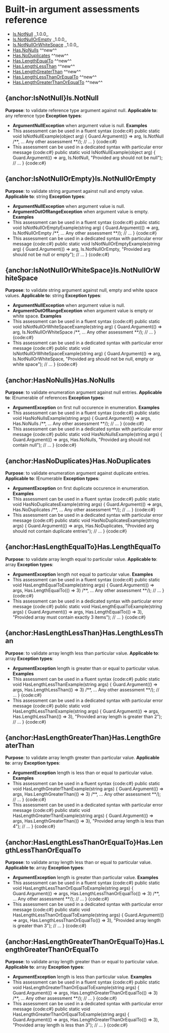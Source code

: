 # Built-in argument assessments reference

* [Is.NotNull](#IsNotNull) ,,1.0.0,,
* [Is.NotNullOrEmpty](#IsNotNullOrEmpty) ,,1.0.0,,
* [Is.NotNullOrWhiteSpace](#IsNotNullOrWhiteSpace) ,,1.0.0,,
* [Has.NoNulls](#HasNoNulls) ^^new^^
* [Has.NoDuplicates](#HasNoDuplicates) ^^new^^
* [Has.LengthEqualTo](#HasLengthEqualTo) ^^new^^
* [Has.LengthLessThan](#HasLengthLessThan) ^^new^^
* [Has.LengthGreaterThan](#HasLengthGreaterThan) ^^new^^
* [Has.LengthLessThanOrEqualTo](#HasLengthLessThanOrEqualTo) ^^new^^
* [Has.LengthGreaterThanOrEqualTo](#HasLengthGreaterThanOrEqualTo) ^^new^^

## {anchor:IsNotNull}Is.NotNull
**Purpose**: to validate reference type argument against null.
**Applicable to**: any reference type
**Exception types**:
* **ArgumentNullException** when argument value is null.
**Examples**
* This assessment can be used in a fluent syntax
{code:c#}
public static void IsNotNullExample(object arg)
{
    Guard.Argument(() => arg, Is.NotNull /**, ... Any other assessment **/);
    // ...
}
{code:c#}
* This assessment can be used in a dedicated syntax with particular error message
{code:c#}
public static void IsNotNullExample(object arg)
{
    Guard.Argument(() => arg, Is.NotNull, "Provided arg should not be null");
    // ...
}
{code:c#}

## {anchor:IsNotNullOrEmpty}Is.NotNullOrEmpty
**Purpose**: to validate string argument against null and empty value.
**Applicable to**: string
**Exception types**:
* **ArgumentNullException** when argument value is null.
* **ArgumentOutOfRangeException** when argument value is empty.
**Examples**
* This assessment can be used in a fluent syntax
{code:c#}
public static void IsNotNullOrEmptyExample(string arg)
{
    Guard.Argument(() => arg, Is.NotNullOrEmpty /**, ... Any other assessment **/);
    // ...
}
{code:c#}
* This assessment can be used in a dedicated syntax with particular error message
{code:c#}
public static void IsNotNullOrEmptyExample(string arg)
{
    Guard.Argument(() => arg, Is.NotNullOrEmpty, "Provided arg should not be null or empty");
    // ...
}
{code:c#}

## {anchor:IsNotNullOrWhiteSpace}Is.NotNullOrWhiteSpace
**Purpose**: to validate string argument against null, empty and white space values.
**Applicable to**: string
**Exception types**:
* **ArgumentNullException** when argument value is null.
* **ArgumentOutOfRangeException** when argument value is empty or white space.
**Examples**
* This assessment can be used in a fluent syntax
{code:c#}
public static void IsNotNullOrWhiteSpaceExample(string arg)
{
    Guard.Argument(() => arg, Is.NotNullOrWhiteSpace /**, ... Any other assessment **/);
    // ...
}
{code:c#}
* This assessment can be used in a dedicated syntax with particular error message
{code:c#}
public static void IsNotNullOrWhiteSpaceExample(string arg)
{
    Guard.Argument(() => arg, Is.NotNullOrWhiteSpace, "Provided arg should not be null, empty or white space");
    // ...
}
{code:c#}

## {anchor:HasNoNulls}Has.NoNulls
**Purpose**: to validate enumeration argument against null entries.
**Applicable to**: IEnumerable of references
**Exception types**:
* **ArgumentException** on first null occurence in enumeration.
**Examples**
* This assessment can be used in a fluent syntax
{code:c#}
public static void HasNoNullsExample(string[]() args)
{
    Guard.Argument(() => args, Has.NoNulls /**, ... Any other assessment **/);
    // ...
}
{code:c#}
* This assessment can be used in a dedicated syntax with particular error message
{code:c#}
public static void HasNoNullsExample(string[]() args)
{
    Guard.Argument(() => args, Has.NoNulls, "Provided arg should not contain null");
    // ...
}
{code:c#}

## {anchor:HasNoDuplicates}Has.NoDuplicates
**Purpose**: to validate enumeration argument against duplicate entries.
**Applicable to**: IEnumerable
**Exception types**:
* **ArgumentException** on first duplicate occurence in enumeration.
**Examples**
* This assessment can be used in a fluent syntax
{code:c#}
public static void HasNoDuplicatesExample(string[]() args)
{
    Guard.Argument(() => args, Has.NoDuplicates /**, ... Any other assessment **/);
    // ...
}
{code:c#}
* This assessment can be used in a dedicated syntax with particular error message
{code:c#}
public static void HasNoDuplicatesExample(string[]() args)
{
    Guard.Argument(() => args, Has.NoDuplicates, "Provided arg should not contain duplicate entries");
    // ...
}
{code:c#}

## {anchor:HasLengthEqualTo}Has.LengthEqualTo
**Purpose**: to validate array length equal to particular value.
**Applicable to**: array
**Exception types**:
* **ArgumentException** length not equal to particular value.
**Examples**
* This assessment can be used in a fluent syntax
{code:c#}
public static void HasLengthEqualToExample(string[]() args)
{
    Guard.Argument(() => args, Has.LengthEqualTo(() => 3) /**, ... Any other assessment **/);
    // ...
}
{code:c#}
* This assessment can be used in a dedicated syntax with particular error message
{code:c#}
public static void HasLengthEqualToExample(string[]() args)
{
    Guard.Argument(() => args, Has.LengthEqualTo(() => 3), "Provided array must contain exactly 3 items");
    // ...
}
{code:c#}

## {anchor:HasLengthLessThan}Has.LengthLessThan
**Purpose**: to validate array length less than particular value.
**Applicable to**: array
**Exception types**:
* **ArgumentException** length is greater than or equal to particular value.
**Examples**
* This assessment can be used in a fluent syntax
{code:c#}
public static void HasLengthLessThanExample(string[]() args)
{
    Guard.Argument(() => args, Has.LengthLessThan(() => 3) /**, ... Any other assessment **/);
    // ...
}
{code:c#}
* This assessment can be used in a dedicated syntax with particular error message
{code:c#}
public static void HasLengthLessThanExample(string[]() args)
{
    Guard.Argument(() => args, Has.LengthLessThan(() => 3), "Provided array length is greater than 2");
    // ...
}
{code:c#}

## {anchor:HasLengthGreaterThan}Has.LengthGreaterThan
**Purpose**: to validate array length greater than particular value.
**Applicable to**: array
**Exception types**:
* **ArgumentException** length is less than or equal to particular value.
**Examples**
* This assessment can be used in a fluent syntax
{code:c#}
public static void HasLengthGreaterThanExample(string[]() args)
{
    Guard.Argument(() => args, Has.LengthGreaterThan(() => 3) /**, ... Any other assessment **/);
    // ...
}
{code:c#}
* This assessment can be used in a dedicated syntax with particular error message
{code:c#}
public static void HasLengthGreaterThanExample(string[]() args)
{
    Guard.Argument(() => args, Has.LengthGreaterThan(() => 3), "Provided array length is less than 4");
    // ...
}
{code:c#}

## {anchor:HasLengthLessThanOrEqualTo}Has.LengthLessThanOrEqualTo
**Purpose**: to validate array length less than or equal to particular value.
**Applicable to**: array
**Exception types**:
* **ArgumentException** length is greater than particular value.
**Examples**
* This assessment can be used in a fluent syntax
{code:c#}
public static void HasLengthLessThanOrEqualToExample(string[]() args)
{
    Guard.Argument(() => args, Has.LengthLessThanOrEqualTo(() => 3) /**, ... Any other assessment **/);
    // ...
}
{code:c#}
* This assessment can be used in a dedicated syntax with particular error message
{code:c#}
public static void HasLengthLessThanOrEqualToExample(string[]() args)
{
    Guard.Argument(() => args, Has.LengthLessThanOrEqualTo(() => 3), "Provided array length is greater than 3");
    // ...
}
{code:c#}

## {anchor:HasLengthGreaterThanOrEqualTo}Has.LengthGreaterThanOrEqualTo
**Purpose**: to validate array length greater than or equal to particular value.
**Applicable to**: array
**Exception types**:
* **ArgumentException** length is less than particular value.
**Examples**
* This assessment can be used in a fluent syntax
{code:c#}
public static void HasLengthGreaterThanOrEqualToExample(string[]() args)
{
    Guard.Argument(() => args, Has.LengthGreaterThanOrEqualTo(() => 3) /**, ... Any other assessment **/);
    // ...
}
{code:c#}
* This assessment can be used in a dedicated syntax with particular error message
{code:c#}
public static void HasLengthGreaterThanOrEqualToExample(string[]() args)
{
    Guard.Argument(() => args, Has.LengthGreaterThanOrEqualTo(() => 3), "Provided array length is less than 3");
    // ...
}
{code:c#}